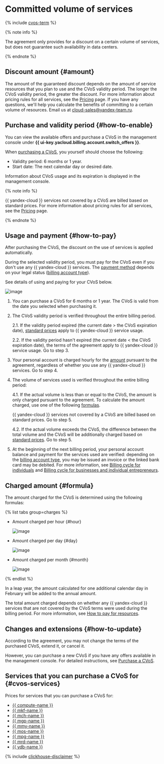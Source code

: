# Committed volume of services

{% include [cvos-term](../_includes/cvos-term.md) %}

{% note info %}

The agreement only provides for a discount on a certain volume of services, but does not guarantee such availability in data centers.

{% endnote %}

## Discount amount {#amount}

The amount of the guaranteed discount depends on the amount of service resources that you plan to use and the CVoS validity period. The longer the CVoS validity period, the greater the discount. For more information about pricing rules for all services, see the [Pricing](/prices) page. If you have any questions, we'll help you calculate the benefits of committing to a certain volume of resources. Email us at [cloud-sales@yandex-team.ru](mailto:cloud-sales@yandex-team.ru).

## Purchase and validity period {#how-to-enable}

You can view the available offers and purchase a CVoS in the management console under **{{ ui-key.yacloud.billing.account.switch_offers }}**.

When [purchasing a CVoS](../operations/purchase-cvos.md), you yourself should choose the following:
* Validity period: 6 months or 1 year.
* Start date: The next calendar day or desired date.



Information about CVoS usage and its expiration is displayed in the management console.

{% note info %}

{{ yandex-cloud }} services not covered by a CVoS are billed based on standard prices. For more information about pricing rules for all services, see the [Pricing](/prices) page.

{% endnote %}

## Usage and payment {#how-to-pay}

After purchasing the CVoS, the discount on the use of services is applied automatically.

During the selected validity period, you must pay for the CVoS even if you don't use any {{ yandex-cloud }} services. The [payment method](../payment/index.md) depends on your legal status ([billing account type](../concepts/billing-account.md#ba-types)).

See details of using and paying for your CVoS below.

![image](../../_assets/billing/cud-scheme.svg)

1. You can purchase a CVoS for 6 months or 1 year. The CVoS is valid from the date you selected when purchasing it.
1. The CVoS validity period is verified throughout the entire billing period.

   2.1. If the validity period expired (the current date > the CVoS expiration date), [standard prices](/prices) apply to {{ yandex-cloud }} service usage.

   2.2. If the validity period hasn't expired (the current date < the CVoS expiration date), the terms of the agreement apply to {{ yandex-cloud }} service usage. Go to step 3.

1. Your personal account is charged hourly for the [amount](#formula) pursuant to the agreement, regardless of whether you use any {{ yandex-cloud }} services. Go to step 4.

1. The volume of services used is verified throughout the entire billing period:

   4.1. If the actual volume is less than or equal to the CVoS, the amount is only charged pursuant to the agreement. To calculate the amount charged, use one of the following [formulas](#formula).

   {{ yandex-cloud }} services not covered by a CVoS are billed based on standard prices. Go to step 5.

   4.2. If the actual volume exceeds the CVoS, the difference between the total volume and the CVoS will be additionally charged based on [standard prices](/prices). Go to step 5.

1. At the beginning of the next billing period, your personal account balance and payment for the services used are verified: depending on the [billing account type](../concepts/billing-account.md#ba-types), you may be issued an invoice or the linked bank card may be debited. For more information, see [Billing cycle for individuals](../../billing/payment/billing-cycle-individual.md) and [Billing cycle for businesses and individual entrepreneurs](../../billing/payment/billing-cycle-business.md).

## Charged amount {#formula}

The amount charged for the CVoS is determined using the following formulas:

{% list tabs group=charges %}

- Amount charged per hour {#hour}

   ![image](../../_assets/billing/cud-hour-amount.svg)

- Amount charged per day {#day}

   ![image](../../_assets/billing/cud-day-amount.svg)

- Amount charged per month {#month}

   ![image](../../_assets/billing/cud-month-amount.svg)

{% endlist %}

In a leap year, the amount calculated for one additional calendar day in February will be added to the annual amount.

The total amount charged depends on whether any {{ yandex-cloud }} services that are not covered by the CVoS terms were used during the billing period. For more information, see [How to pay for resources](../payment/index.md).

## Changes and extensions {#how-to-update}

According to the agreement, you may not change the terms of the purchased CVoS, extend it, or cancel it.

However, you can purchase a new CVoS if you have any offers available in the management console. For detailed instructions, see [Purchase a CVoS](../operations/purchase-cvos.md).

## Services that you can purchase a CVoS for {#cvos-services}

Prices for services that you can purchase a CVoS for:
* [{{ compute-name }}](../../compute/pricing.md#cvos)
* [{{ mkf-name }}](../../managed-kafka/pricing.md#cvos)
* [{{ mch-name }}](../../managed-clickhouse/pricing.md#cvos)
* [{{ mgp-name }}](../../managed-greenplum/pricing/index.md#cvos)
* [{{ mmy-name }}](../../managed-mysql/pricing.md#cvos)
* [{{ mos-name }}](../../managed-opensearch/pricing.md#cvos)
* [{{ mpg-name }}](../../managed-postgresql/pricing.md#cvos)
* [{{ mrd-name }}](../../managed-redis/pricing.md#cvos)
* [{{ ydb-name }}](../../ydb/pricing/dedicated.md#cvos)

{% include [clickhouse-disclaimer](../../_includes/clickhouse-disclaimer.md) %}